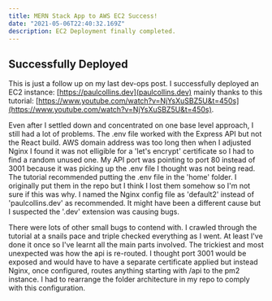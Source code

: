```yaml
---
title: MERN Stack App to AWS EC2 Success!
date: "2021-05-06T22:40:32.169Z"
description: EC2 Deployment finally completed.
---
```


## Successfully Deployed
This is just a follow up on my last dev-ops post. I successfully deployed an EC2 instance:
[https://paulcollins.dev](paulcollins.dev) mainly thanks to this tutorial: [https://www.youtube.com/watch?v=NjYsXuSBZ5U&t=450s](https://www.youtube.com/watch?v=NjYsXuSBZ5U&t=450s).

Even after I settled down and concentrated on one base level approach, I still had a lot of problems. The .env file worked with the Express API but not the React build. AWS domain address was too long then when I adjusted Nginx I found it was not elligible for a 'let's encrypt' certificate so I had to find a random unused one. My API port was pointing to port 80 instead of 3001 because it was picking up the .env file I thought was not being read. The tutorial recommended putting the .env file in the 'home' folder. I originally put them in the repo but I think I lost them somehow so I'm not sure if this was why. I named the Nginx config file as 'default2' instead of 'paulcollins.dev' as recommended. It might have been a different cause but I suspected the '.dev' extension was causing bugs.

There were lots of other small bugs to contend with. I crawled through the tutorial at a snails pace and triple checked everything as I went. At least I've done it once so I've learnt all the main parts involved. The trickiest and most unexpected was how the api is re-routed. I thought port 3001 would be exposed and would have to have a separate certificate applied but instead Nginx, once configured, routes anything starting with /api to the pm2 instance. I had to rearrange the folder architecture in my repo to comply with this configuration.










